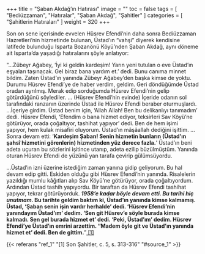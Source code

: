 +++
title = "Şaban Akdağ’ın Hatırası"
image = ""
toc = false
tags = [
    "Bediüzzaman",
    "Hatıralar",
    "Şaban Akdağ",
    "Şahitler"
]
categories = [
    "Şahitlerin Hatıraları"
]
weight = 320
+++

Son on sene içerisinde evvelen Hüsrev Efendi’nin daha sonra Bediüzzaman Hazretleri’nin hizmetinde bulunan, Üstad’ın “vahşi” diyerek kendisine latifede bulunduğu Isparta Bozanönü Köyü’nden Şaban Akdağ, aynı döneme ait Isparta’da yaşadığı hatıralarını şöyle anlatıyor:

“…Zübeyr Ağabey, ‘İyi ki geldin kardeşim! Yarın yeni tutulan o eve Üstad’ın eşyaları taşınacak. Gel biraz bana yardım et.’ dedi. Bunu canıma minnet bildim. Zaten Üstad’ın yanında Zübeyr Ağabey’den başka kimse de yoktu. Durumu Hüsrev Efendi’ye de haber verdim, geldim. Geri döndüğümde Üstad oradan ayrılmış. Merak edip sorduğumda Hüsrev Efendi’nin gelip götürdüğünü söylediler. … (Hüsrev Efendi’nin evinde) İçeride odanın sol tarafındaki ranzanın üzerinde Üstad ile Hüsrev Efendi beraber oturmuşlardı. …İçeriye girdim. Üstad benim için, ‘Allah Allah! Ben bu delikanlıyı tanımadım’ dedi. Hüsrev Efendi, ‘Efendim o bana hizmet ediyor, teksirleri Sav Köyü’ne götürüyor, orada çoğaltıyor, tashihat yapıyor’ dedi. Ben de hem işimi yapıyor, hem kulak misafiri oluyorum. Üstad’ın mâşâallah dediğini işittim. … Sonra devam etti: ‘**Kardeşim Şaban! Senin hizmetin bunların (Üstad’ın şahsî hizmetini görenlerin) hizmetinden yüz derece fazla.**’ Üstad’ın beni adeta uçuran bu sözlerini işitince utanıp, adeta ezilip büzülmüştüm. Yanında oturan Hüsrev Efendi de yüzünü yan tarafa çevirip gülümsüyordu.

…Üstad’ın izni üzerine istediğim zaman yanına gidip geliyorum. Bu hal devam edip gitti. Eskiden olduğu gibi Hüsrev Efendi’nin yanında. Risalelerin yazıldığı mumlu kâğıtları alıp Sav Köyü’ne götürüyor, orada çoğaltıyordum. Ardından Üstad tashih yapıyordu. Bir taraftan da Hüsrev Efendi tashihat yapıyor, tekrar götürüyorduk. **<span style="font-style:italic;">
1958’e kadar böyle devam etti. Bu tarihi hiç unutmam. </span> Bu tarihte geldim baktım ki, Üstad’ın yanında kimse kalmamış. Üstad, ‘Şaban senin işin vardır herhalde’ dedi. ‘Hüsrev Efendi’nin yanındayım Üstad’ım’ dedim. ‘Sen git Hüsrev’e söyle burada kimse kalmadı. Sen gel burada hizmet et’ dedi. ‘Peki, Üstad’ım’ dedim. Hüsrev Efendi’ye Üstad’ın emrini arzettim. “Madem öyle git ve Üstad’ın yanında hizmet et’ dedi. Ben de gittim.**”<a name="source_1" href="#ref_1"> [1] </a>

{{< referans "ref_1" "[1] Son Şahitler, c. 5, s. 313-316" "#source_1" >}}
